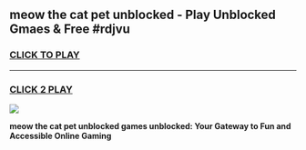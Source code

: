
## meow the cat pet unblocked - Play Unblocked Gmaes & Free #rdjvu
<h3>
<a href="https://news.freeplayer.one?title=meow_the_cat_pet_unblocked&ref=03M">CLICK TO PLAY</a></h3>
<hr>

<h3>
<a href="https://news.freeplayer.one?title=meow_the_cat_pet_unblocked&ref=03M">CLICK 2 PLAY</a>
  
</h3>

<a href="https://news.freeplayer.one?title=meow_the_cat_pet_unblocked&ref=03M"><img src="https://clearcache.store/games.png"></a>


**meow the cat pet unblocked games unblocked: Your Gateway to Fun and Accessible Online Gaming**
